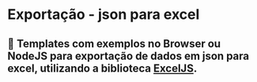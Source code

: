 # Exportação - json para excel

## :rocket: Templates com exemplos no Browser ou NodeJS para exportação de dados em json para excel, utilizando a biblioteca [ExcelJS](https://github.com/exceljs/exceljs).
